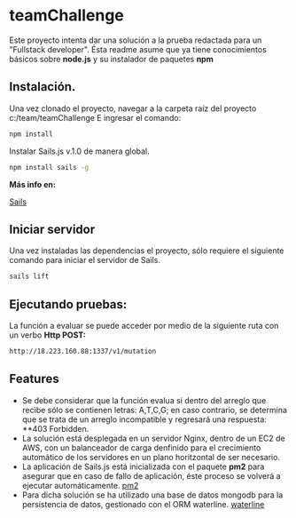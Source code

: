 # teamChallenge

Este proyecto intenta dar una solución a la prueba redactada para un "Fullstack developer".
Ésta readme asume que ya tiene conocimientos básicos sobre **node.js** y su instalador de paquetes **npm**

## Instalación.

Una vez clonado el proyecto, navegar a la carpeta raíz del proyecto c:/team/teamChallenge
E ingresar el comando:

```bash
npm install
```

Instalar Sails.js v.1.0 de manera global.

```bash
npm install sails -g
```

**Más info en:**

[Sails](https://sailsjs.com/get-started)

## Iniciar servidor

Una vez instaladas las dependencias el proyecto, sólo requiere el siguiente comando para iniciar el servidor de Sails.

```bash
sails lift
```

## Ejecutando pruebas:

La función a evaluar se puede acceder por medio de la siguiente ruta con un verbo **Http POST:**

```bash
http://18.223.160.88:1337/v1/mutation
```

## Features
- Se debe considerar que la función evalua si dentro del arreglo que recibe sólo se contienen letras: A,T,C,G; en caso contrario, se determina que se trata de un arreglo incompatible y regresará una respuesta: **403 Forbidden.
- La solución está desplegada en un servidor Nginx, dentro de un EC2 de AWS, con un balanceador de carga denfinido para el crecimiento automático de los servidores en un plano horitzontal de ser necesario.
- La aplicación de Sails.js está inicializada con el paquete **pm2** para asegurar que en caso de fallo de aplicación, éste proceso se volverá a ejecutar automáticamente.
[pm2](http://pm2.keymetrics.io/)
- Para dicha solución se ha utilizado una base de datos mongodb para la persistencia de datos, gestionado con el ORM
 waterline.
[waterline](http://waterlinejs.org/)
